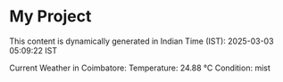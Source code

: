 # My Project

This content is dynamically generated in Indian Time (IST): 2025-03-03 05:09:22 IST


Current Weather in Coimbatore:
Temperature: 24.88 °C
Condition: mist
